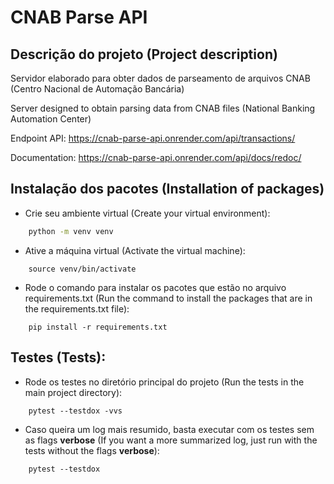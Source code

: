 # CNAB Parse API

## Descrição do projeto (Project description)

Servidor elaborado para obter dados de parseamento de arquivos CNAB (Centro Nacional de Automação Bancária)

Server designed to obtain parsing data from CNAB files (National Banking Automation Center)

Endpoint API: https://cnab-parse-api.onrender.com/api/transactions/

Documentation: https://cnab-parse-api.onrender.com/api/docs/redoc/

## Instalação dos pacotes (Installation of packages)

- Crie seu ambiente virtual (Create your virtual environment):

```bash
    python -m venv venv
```

- Ative a máquina virtual (Activate the virtual machine):

```shell
    source venv/bin/activate
```

- Rode o comando para instalar os pacotes que estão no arquivo requirements.txt (Run the command to install the packages that are in the requirements.txt file):

```shell
    pip install -r requirements.txt
```

## Testes (Tests):

- Rode os testes no diretório principal do projeto (Run the tests in the main project directory):

```shell
    pytest --testdox -vvs
```

- Caso queira um log mais resumido, basta executar com os testes sem as flags **verbose** (If you want a more summarized log, just run with the tests without the flags **verbose**):

```shell
    pytest --testdox
```
